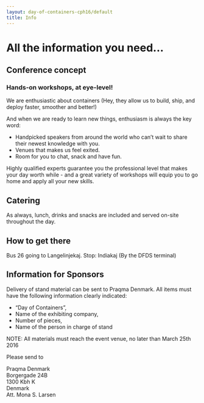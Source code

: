 ```yaml
---
layout: day-of-containers-cph16/default
title: Info
---
```

# All the information you need...<br/>

## Conference concept<br/>


### Hands-on workshops, at eye-level!

We are enthusiastic about containers (Hey, they allow us to build, ship, and deploy faster, smoother and better!) 

And when we are ready to learn new things, enthusiasm is always the key word: 


* Handpicked speakers from around the world who can’t wait to share their newest knowledge with you. 
* Venues that makes us feel exited. 
* Room for you to chat, snack and have fun.


Highly qualified experts guarantee you the professional level that makes your day worth while - and a great variety of workshops will equip you to go home and apply all your new skills.


## Catering

As always, lunch, drinks and snacks are included and served on-site throughout the day.


## How to get there

Bus 26 going to Langelinjekaj. Stop: Indiakaj
(By the DFDS terminal)

## Information for Sponsors

Delivery of stand material can be sent to Praqma Denmark. 
All items must have the following information clearly indicated: 

* “Day of Containers”, 
* Name of the exhibiting company, 
* Number of pieces, 
* Name of the person in charge of stand

NOTE: All materials must reach the event venue, no later than March 25th 2016<br/>

Please send to<br/>

Praqma Denmark<br/>
Borgergade 24B<br/>
1300 Kbh K<br/>
Denmark<br/>
Att. Mona S. Larsen<br/>

